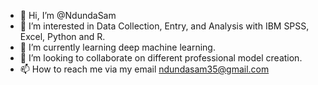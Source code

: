 - 👋 Hi, I’m @NdundaSam
- 👀 I’m interested in Data Collection, Entry, and Analysis with IBM SPSS, Excel, Python and R.
- 🌱 I’m currently learning deep machine learning.
- 💞️ I’m looking to collaborate on different professional model creation. 
- 📫 How to reach me via my email ndundasam35@gmail.com

